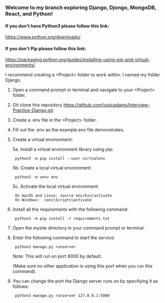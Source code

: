 ### Welcome to my branch exploring Django, Djongo, MongoDB, React, and Python!

#### If you don't have Python3 please follow this link:

https://www.python.org/downloads/

#### If you don't Pip please follow this link:

https://packaging.python.org/guides/installing-using-pip-and-virtual-environments/

I recommend creating a \<Project\> folder to work within.
I named my folder Django.


1. Open a command prompt or terminal and navigate to your \<Project\> folder.


2. Git clone this repository https://github.com/justcadams/Interview-Practice-Django.git.


3. Create a .env file in the \<Project\> folder.


4. Fill out the .env as the example.env file demonstrates.


5. Create a virtual environment:

	5a. Install a virtual environment library using pip:

		python3 -m pip install --user virtualenv

	5b. Create a local virtual environment:

		python3 -m venv env

	5c. Activate the local virtual environment:

		On macOS and Linux: source env/bin/activate
		On Windows: .\env\Scripts\activate


6. Install all the requirements with the following command:

		python3 -m pip install -r requirements.txt


7. Open the mysite directory in your command prompt or terminal.


8. Enter the following command to start the service:

		python3 manage.py runserver
	Note: This will run on port 8000 by default.
	
	(Make sure no other application is using this port when you run this command).


9. You can change the port the Django server runs on by specifying it as follows:

		python3 manage.py runserver 127.0.0.1:5000